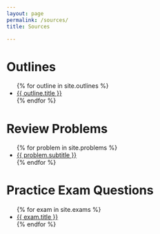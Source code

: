 ```yaml
---
layout: page
permalink: /sources/
title: Sources

---
```


# Outlines
<ul>
{% for outline in site.outlines %}
<li><a href="{{ site.baseurl }}{{ outline.url }}">{{ outline.title }}</a></li>
{% endfor %}
</ul>

# Review Problems

<ul>
{% for problem in site.problems %}
<li><a href="{{ site.baseurl }}{{ problem.url }}">{{ problem.subtitle }}</a></li>
{% endfor %}
</ul>

# Practice Exam Questions

<ul>
{% for exam in site.exams %}
<li><a href="{{ site.baseurl }}{{ exam.url }}">{{ exam.title }}</a></li>
{% endfor %}
</ul>

